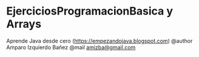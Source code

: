 # EjerciciosProgramacionBasica y Arrays

Aprende Java desde cero (https://empezandojava.blogspot.com)
@author Amparo Izquierdo Bañez
@mail amizba@gmail.com



